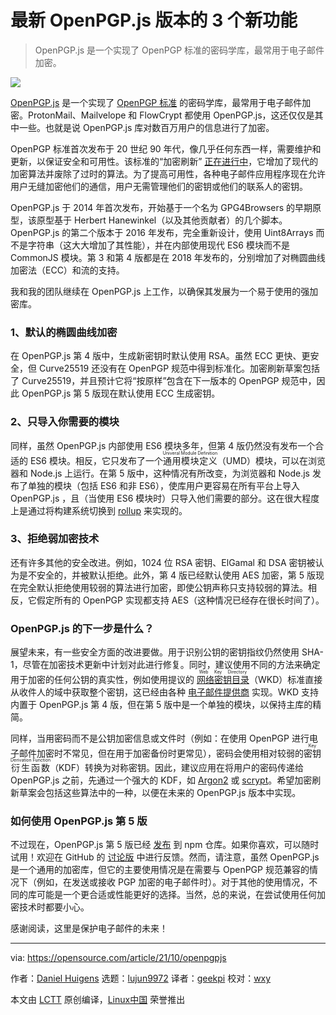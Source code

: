 [#]: subject: "3 new features of the latest OpenPGP.js version"
[#]: via: "https://opensource.com/article/21/10/openpgpjs"
[#]: author: "Daniel Huigens https://opensource.com/users/twiss"
[#]: collector: "lujun9972"
[#]: translator: "geekpi"
[#]: reviewer: "wxy"
[#]: publisher: "wxy"
[#]: url: "https://linux.cn/article-13888-1.html"

最新 OpenPGP.js 版本的 3 个新功能
======

> OpenPGP.js 是一个实现了 OpenPGP 标准的密码学库，最常用于电子邮件加密。

![](https://img.linux.net.cn/data/attachment/album/202110/16/115721k1vi1ekzip1kpqkg.jpg)

[OpenPGP.js][2] 是一个实现了 [OpenPGP 标准][3] 的密码学库，最常用于电子邮件加密。ProtonMail、Mailvelope 和 FlowCrypt 都使用 OpenPGP.js，这还仅仅是其中一些。也就是说 OpenPGP.js 库对数百万用户的信息进行了加密。

OpenPGP 标准首次发布于 20 世纪 90 年代，像几乎任何东西一样，需要维护和更新，以保证安全和可用性。该标准的“加密刷新” [正在进行中][4]，它增加了现代的加密算法并废除了过时的算法。为了提高可用性，各种电子邮件应用程序现在允许用户无缝加密他们的通信，用户无需管理他们的密钥或他们的联系人的密钥。

OpenPGP.js 于 2014 年首次发布，开始基于一个名为 GPG4Browsers 的早期原型，该原型基于 Herbert Hanewinkel（以及其他贡献者）的几个脚本。OpenPGP.js 的第二个版本于 2016 年发布，完全重新设计，使用 Uint8Arrays 而不是字符串（这大大增加了其性能），并在内部使用现代 ES6 模块而不是 CommonJS 模块。第 3 和第 4 版都是在 2018 年发布的，分别增加了对椭圆曲线加密法（ECC）和流的支持。

我和我的团队继续在 OpenPGP.js 上工作，以确保其发展为一个易于使用的强加密库。

### 1、默认的椭圆曲线加密

在 OpenPGP.js 第 4 版中，生成新密钥时默认使用 RSA。虽然 ECC 更快、更安全，但 Curve25519 还没有在 OpenPGP 规范中得到标准化。加密刷新草案包括了 Curve25519，并且预计它将“按原样”包含在下一版本的 OpenPGP 规范中，因此 OpenPGP.js 第 5 版现在默认使用 ECC 生成密钥。

### 2、只导入你需要的模块

同样，虽然 OpenPGP.js 内部使用 ES6 模块多年，但第 4 版仍然没有发布一个合适的 ES6 模块。相反，它只发布了一个<ruby>通用模块定义<rt>Univeral Module Definition</rt></ruby>（UMD）模块，可以在浏览器和 Node.js 上运行。在第 5 版中，这种情况有所改变，为浏览器和 Node.js 发布了单独的模块（包括 ES6 和非 ES6），使库用户更容易在所有平台上导入 OpenPGP.js ，且（当使用 ES6 模块时）只导入他们需要的部分。这在很大程度上是通过将构建系统切换到 [rollup][5] 来实现的。

### 3、拒绝弱加密技术

还有许多其他的安全改进。例如，1024 位 RSA 密钥、ElGamal 和 DSA 密钥被认为是不安全的，并被默认拒绝。此外，第 4 版已经默认使用 AES 加密，第 5 版现在完全默认拒绝使用较弱的算法进行加密，即使公钥声称只支持较弱的算法。相反，它假定所有的 OpenPGP 实现都支持 AES（这种情况已经存在很长时间了）。

### OpenPGP.js 的下一步是什么？

展望未来，有一些安全方面的改进要做。用于识别公钥的密钥指纹仍然使用 SHA-1，尽管在加密技术更新中计划对此进行修复。同时，建议使用不同的方法来确定用于加密的任何公钥的真实性，例如使用提议的 <ruby>[网络密钥目录][6]<rt>Web Key Directory</rt></ruby>（WKD）标准直接从收件人的域中获取整个密钥，这已经由各种 [电子邮件提供商][7] 实现。WKD 支持内置于 OpenPGP.js 第 4 版，但在第 5 版中是一个单独的模块，以保持主库的精简。

同样，当用密码而不是公钥加密信息或文件时（例如：在使用 OpenPGP 进行电子邮件加密时不常见，但在用于加密备份时更常见），密码会使用相对较弱的<ruby>密钥衍生函数<rt>Key Derivation Function</rt></ruby>（KDF）转换为对称密钥。因此，建议应用在将用户的密码传递给 OpenPGP.js 之前，先通过一个强大的 KDF，如 [Argon2][8] 或 [scrypt][9]。希望加密刷新草案会包括这些算法中的一种，以便在未来的 OpenPGP.js 版本中实现。

### 如何使用 OpenPGP.js 第 5 版

不过现在，OpenPGP.js 第 5 版已经 [发布][10] 到 npm 仓库。如果你喜欢，可以随时试用！欢迎在 GitHub 的 [讨论版][11] 中进行反馈。然而，请注意，虽然 OpenPGP.js 是一个通用的加密库，但它的主要使用情况是在需要与 OpenPGP 规范兼容的情况下（例如，在发送或接收 PGP 加密的电子邮件时）。对于其他的使用情况，不同的库可能是一个更合适或性能更好的选择。当然，总的来说，在尝试使用任何加密技术时都要小心。

感谢阅读，这里是保护电子邮件的未来！

--------------------------------------------------------------------------------

via: https://opensource.com/article/21/10/openpgpjs

作者：[Daniel Huigens][a]
选题：[lujun9972][b]
译者：[geekpi](https://github.com/geekpi)
校对：[wxy](https://github.com/wxy)

本文由 [LCTT](https://github.com/LCTT/TranslateProject) 原创编译，[Linux中国](https://linux.cn/) 荣誉推出

[a]: https://opensource.com/users/twiss
[b]: https://github.com/lujun9972
[1]: https://opensource.com/sites/default/files/styles/image-full-size/public/lead-images/newsletter_email_mail_web_browser.jpg?itok=Lo91H9UH (email or newsletters via inbox and browser)
[2]: https://github.com/openpgpjs/openpgpjs
[3]: https://tools.ietf.org/html/rfc4880
[4]: https://datatracker.ietf.org/doc/charter-ietf-openpgp/
[5]: https://rollupjs.org/
[6]: https://datatracker.ietf.org/doc/html/draft-koch-openpgp-webkey-service
[7]: https://wiki.gnupg.org/WKD#Mail_Service_Providers_offering_WKD
[8]: https://en.wikipedia.org/wiki/Argon2
[9]: https://en.wikipedia.org/wiki/Scrypt
[10]: https://www.npmjs.com/package/openpgp
[11]: https://github.com/openpgpjs/openpgpjs/discussions
